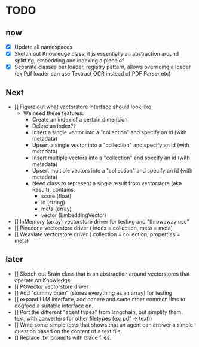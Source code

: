 # TODO

## now

- [x] Update all namespaces
- [x] Sketch out Knowledge class, it is essentially an abstraction around splitting, embedding and indexing a piece of
- [x] Separate classes per loader, registry pattern, allows overriding a loader (ex Pdf loader can use Textract OCR
  instead of PDF Parser etc)

## Next

- [] Figure out what vectorstore interface should look like
    - We need these features:
        - Create an index of a certain dimension
        - Delete an index??
        - Insert a single vector into a "collection" and specify an id (with metadata)
        - Upsert a single vector into a "collection" and specify an id (with metadata)
        - Insert multiple vectors into a "collection" and specify an id (with metadata)
        - Upsert multiple vectors into a "collection" and specify an id (with metadata)
        - Need class to represent a single result from vectorstore (aka Result), contains:
            - score (float)
            - id (string)
            - meta (array)
            - vector (EmbeddingVector)
- [] InMemory (array) vectorstore driver for testing and "throwaway use"
- [] Pinecone vectorstore driver ( index = collection, meta = meta)
- [] Weaviate vectorstore driver ( collection = collection, properties = meta)

## later

- [] Sketch out Brain class that is an abstraction around vectorstores that operate on Knowledge
- [] PGVector vectorstore driver
- [] Add "dummy brain" (stores everything as an array) for testing
- [] expand LLM interface, add cohere and some other common llms to dogfood a suitable interface on.
- [] Port the different "agent types" from langchain, but simplify them.
  text, with converters for other filetypes (ex: pdf -> text))
- [] Write some simple tests that shows that an agent can answer a simple question based on the content of a text file.
- [] Replace .txt prompts with blade files.

